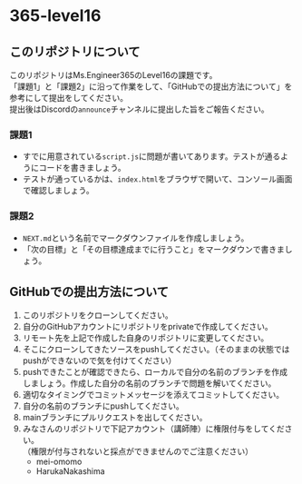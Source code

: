 # 365-level16

## このリポジトリについて

このリポジトリはMs.Engineer365のLevel16の課題です。  
「課題1」と「課題2」に沿って作業をして、「GitHubでの提出方法について」を参考にして提出をしてください。  
提出後はDiscordの`announce`チャンネルに提出した旨をご報告ください。

### 課題1

* すでに用意されている`script.js`に問題が書いてあります。テストが通るようにコードを書きましょう。
* テストが通っているかは、`index.html`をブラウザで開いて、コンソール画面で確認しましょう。


### 課題2

* `NEXT.md`という名前でマークダウンファイルを作成しましょう。
* 「次の目標」と「その目標達成までに行うこと」をマークダウンで書きましょう。


## GitHubでの提出方法について

1. このリポジトリをクローンしてください。
2. 自分のGitHubアカウントにリポジトリをprivateで作成してください。
3. リモート先を上記で作成した自身のリポジトリに変更してください。
4. そこにクローンしてきたソースをpushしてください。（そのままの状態ではpushができないので気を付けてください）
5. pushできたことが確認できたら、ローカルで自分の名前のブランチを作成しましょう。作成した自分の名前のブランチで問題を解いてください。
6. 適切なタイミングでコミットメッセージを添えてコミットしてください。
7. 自分の名前のブランチにpushしてください。
8. mainブランチにプルリクエストを出してください。
9. みなさんのリポジトリで下記アカウント（講師陣）に権限付与をしてください。<br>
（権限が付与されないと採点ができませんのでご注意ください）
   * mei-omomo
   * HarukaNakashima
